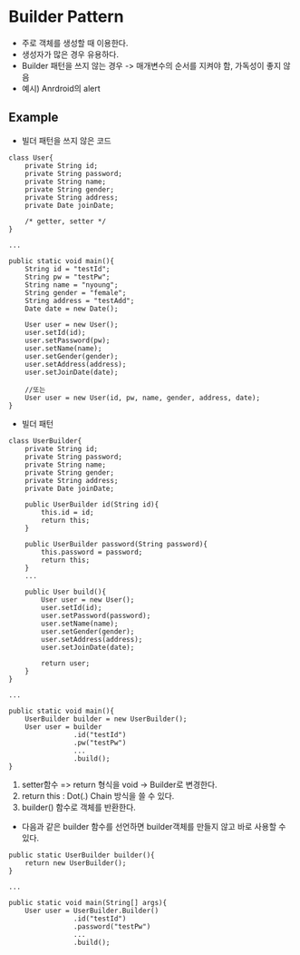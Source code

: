 ﻿# Builder Pattern
- 주로 객체를 생성할 때 이용한다.
- 생성자가 많은 경우 유용하다.
- Builder 패턴을 쓰지 않는 경우 -> 매개변수의 순서를 지켜야 함, 가독성이 좋지 않음
- 예시) Anrdroid의 alert

## Example
- 빌더 패턴을 쓰지 않은 코드
```
class User{
	private String id;
	private String password;
	private String name;
	private String gender;
	private String address;
	private Date joinDate;

	/* getter, setter */
}

...

public static void main(){
	String id = "testId";
	String pw = "testPw";
	String name = "nyoung";
	String gender = "female";
	String address = "testAdd";
	Date date = new Date();

	User user = new User();
	user.setId(id);
	user.setPassword(pw);
	user.setName(name);
	user.setGender(gender);
	user.setAddress(address);
	user.setJoinDate(date);

	//또는
	User user = new User(id, pw, name, gender, address, date);
}
```

- 빌더 패턴
```
class UserBuilder{
	private String id;
	private String password;
	private String name;
	private String gender;
	private String address;
	private Date joinDate;

	public UserBuilder id(String id){
		this.id = id;
		return this;
	}

	public UserBuilder password(String password){
		this.password = password;
		return this;
	}
	...

	public User build(){
		User user = new User();
		user.setId(id);
		user.setPassword(password);
		user.setName(name);
		user.setGender(gender);
		user.setAddress(address);
		user.setJoinDate(date);
		
		return user;
	}
}

...

public static void main(){
	UserBuilder builder = new UserBuilder();
	User user = builder
				.id("testId")
				.pw("testPw")
				...
				.build();
}
```
1. setter함수 => return 형식을 void -> Builder로 변경한다.
2. return this : Dot(.) Chain 방식을 쓸 수 있다.
3. builder() 함수로 객체를 반환한다.    


- 다음과 같은 builder 함수를 선언하면 builder객체를 만들지 않고 바로 사용할 수 있다.
```
public static UserBuilder builder(){
    return new UserBuilder();
}

...

public static void main(String[] args){
	User user = UserBuilder.Builder()
				.id("testId")
				.password("testPw")
				...
				.build();
```